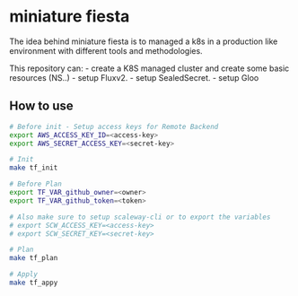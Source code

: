 # miniature fiesta

The idea behind miniature fiesta is to managed a k8s in a production like environment with different tools and methodologies.

This repository can:
    - create a K8S managed cluster and create some basic resources (NS..)
    - setup Fluxv2.
    - setup SealedSecret.
    - setup Gloo

## How to use

```sh
# Before init - Setup access keys for Remote Backend
export AWS_ACCESS_KEY_ID=<access-key>
export AWS_SECRET_ACCESS_KEY=<secret-key>

# Init
make tf_init

# Before Plan
export TF_VAR_github_owner=<owner>
export TF_VAR_github_token=<token>

# Also make sure to setup scaleway-cli or to export the variables
# export SCW_ACCESS_KEY=<access-key>
# export SCW_SECRET_KEY=<secret-key>

# Plan
make tf_plan

# Apply
make tf_appy
```
